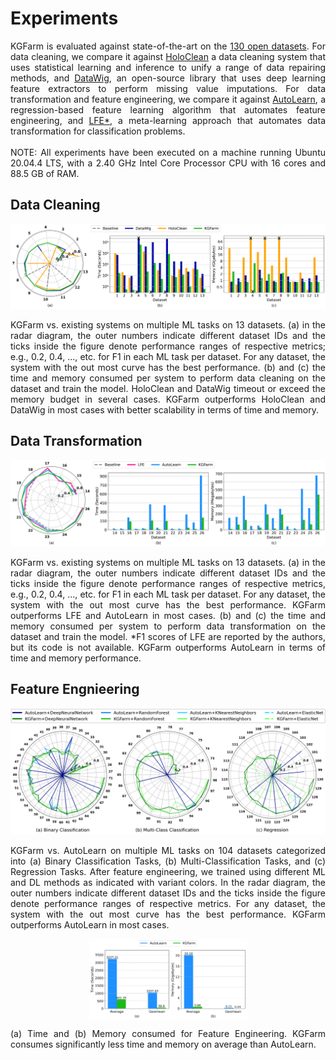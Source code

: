 # Experiments
<p align="justify">KGFarm is evaluated against state-of-the-art on the <a href="benchmark/README.md">130 open datasets</a>. For data cleaning, we compare it against <a href="https://github.com/HoloClean/holoclean">HoloClean</a> a data cleaning system that uses statistical learning and inference to unify a range of data repairing methods, and <a href="https://github.com/awslabs/datawig">DataWig</a>, an open-source library that uses deep learning feature extractors to perform missing value imputations. For data transformation and feature engineering, we compare it against <a href="https://github.com/saket-maheshwary/AutoLearn">AutoLearn</a>, a regression-based feature learning algorithm that automates feature engineering, and <a href="https://www.ijcai.org/Proceedings/2017/0352.pdf">LFE*</a>, a meta-learning approach that automates data transformation for classification problems. <br><br>NOTE: All experiments have been executed on a machine running Ubuntu 20.04.4 LTS, with a 2.40 GHz Intel Core Processor CPU with 16 cores and 88.5 GB of RAM.</p>

## Data Cleaning

![data_cleaning](../docs/graphics/experiment_results/data_cleaning.png)
<p align="justify">KGFarm vs. existing systems on multiple ML tasks on 13 datasets. (a) in the radar diagram, the outer numbers indicate different dataset IDs and the ticks inside the figure denote performance ranges of respective metrics; e.g., 0.2, 0.4, ..., etc. for F1 in each ML task per dataset. For any dataset, the system with the out most curve has the best performance. (b) and (c) the time and memory consumed per system to perform data cleaning on the dataset and train the model. HoloClean and DataWig timeout or exceed the memory budget in several cases. KGFarm outperforms HoloClean and DataWig in most cases with better scalability in terms of time and memory.</p>

## Data Transformation
![data_transformation](../docs/graphics/experiment_results/data_transformation.png)
<p align="justify">KGFarm vs. existing systems on multiple ML tasks on 13 datasets. (a) in the radar diagram, the outer numbers indicate different dataset IDs and the ticks inside the figure denote performance ranges of respective metrics, e.g., 0.2, 0.4, ..., etc. for F1 in each ML task per dataset. For any dataset, the system with the out most curve has the best performance. KGFarm outperforms LFE and AutoLearn in most cases. (b) and (c) the time and memory consumed per system to perform data transformation on the dataset and train the model. *F1 scores of LFE are reported by the authors, but its code is not available. KGFarm outperforms AutoLearn in terms of time and memory performance.</p>

## Feature Engnieering
![feature_engineering](../docs/graphics/experiment_results/feature_engineering_effectiveness.png)
<p align="justify">KGFarm vs. AutoLearn on multiple ML tasks on 104 datasets categorized into (a) Binary Classification Tasks, (b) Multi-Classification Tasks, and (c) Regression Tasks. After feature engineering, we trained using different ML and DL methods as indicated with variant colors. In the radar diagram, the outer numbers indicate different dataset IDs and the ticks inside the figure denote performance ranges of respective metrics. For any dataset, the system with the out most curve has the best performance. KGFarm outperforms AutoLearn in most cases.</p>

<p align="center">
<img src="../docs/graphics/experiment_results/feature_engineering_efficiency.png" alt="feature_engineering" width="50%", align="center">
</p>
<p align="justify">(a) Time and (b) Memory consumed for Feature Engineering. KGFarm consumes significantly less time and memory on average than AutoLearn.</p>